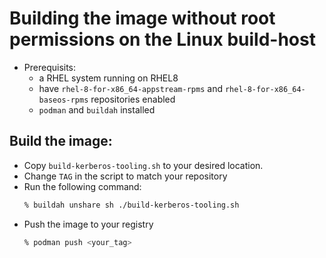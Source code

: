 # Building the image without root permissions on the Linux build-host
* Prerequisits:
  * a RHEL system running on RHEL8 
  * have `rhel-8-for-x86_64-appstream-rpms` and `rhel-8-for-x86_64-baseos-rpms` repositories enabled
  * `podman` and `buildah` installed

## Build the image:

* Copy `build-kerberos-tooling.sh` to your desired location.
* Change `TAG` in the script to match your repository
* Run the following command:
  ```sh
  % buildah unshare sh ./build-kerberos-tooling.sh
  ```
* Push the image to your registry
  ```sh
  % podman push <your_tag>
  ```
